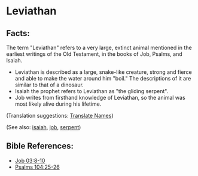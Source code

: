 # Leviathan #

## Facts: ##

The term "Leviathan" refers to a very large, extinct animal mentioned in the earliest writings of the Old Testament, in the books of Job, Psalms, and Isaiah.

* Leviathan is described as a large, snake-like creature, strong and fierce and able to make the water around him "boil." The descriptions of it are similar to that of a dinosaur.
* Isaiah the prophet refers to Leviathan as "the gliding serpent".
* Job writes from firsthand knowledge of Leviathan, so the animal was most likely alive during his lifetime.

(Translation suggestions: [Translate Names](https://git.door43.org/Door43/en-ta-translate-vol1/src/master/content/translate_names.md))

(See also: [isaiah](../other/isaiah.md), [job](../other/job.md), [serpent](../other/serpent.md))

## Bible References: ##

* [Job 03:8-10](https://door43.org/en/bible/notes/job/03/08)
* [Psalms 104:25-26](https://door43.org/en/bible/notes/psa/104/025)

